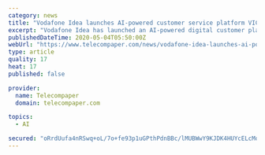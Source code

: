 ```yaml
---
category: news
title: "Vodafone Idea launches AI-powered customer service platform VIC"
excerpt: "Vodafone Idea has launched an AI-powered digital customer platform called 'VIC'. The service is now live on the My Vodafone and My Idea Apps and on messaging platform WhatsApp. Vodafone Idea developed its VIC service using technology provided by start-up Oriserve."
publishedDateTime: 2020-05-04T05:50:00Z
webUrl: "https://www.telecompaper.com/news/vodafone-idea-launches-ai-powered-customer-service-platform-vic--1336981"
type: article
quality: 17
heat: 17
published: false

provider:
  name: Telecompaper
  domain: telecompaper.com

topics:
  - AI

secured: "oRrdUufa4nRSwq+oL/7o+fe93p1uGPthPdnBBc/lMUBWwY9KJDK4HUYcELcMoF4VFfVueD1bJvGcpFRoWA0Uma2KvaqUx3LhPKnsKzZHgCn87cxY/wKTgvGuwodGSaE5rjhplcmePubMGAF9yPUGrMKqNkcNJHBdi7e44H+VLhS9aPdQ98qxKBmOl4xamrzkyekrpx0MRjeiRBupp84T9TjDOyAzMizmF4TWbfUOTDQfAwaDSe5TqzMvLgcMltB8a/6VcFzimXWx7MHBtFXjXx0mOCZ2B7zuhBQ6SSUT18FencHfwezIgQMIVojZP6ea;/4/zpHajnZYWIhL8nh42JQ=="
---
```


